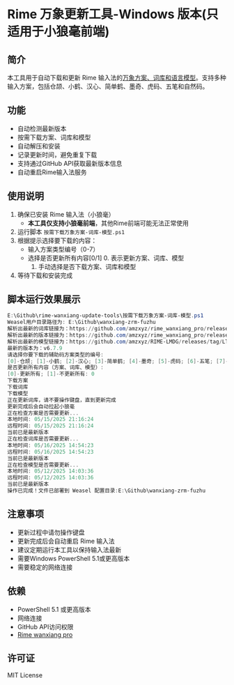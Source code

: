 # Rime 万象更新工具-Windows 版本(只适用于小狼毫前端)

## 简介

本工具用于自动下载和更新 Rime 输入法的[万象方案、词库和语言模型](https://github.com/amzxyz/rime_wanxiang_pro)。支持多种输入方案，包括仓颉、小鹤、汉心、简单鹤、墨奇、虎码、五笔和自然码。

## 功能

- 自动检测最新版本
- 按需下载方案、词库和模型
- 自动解压和安装
- 记录更新时间，避免重复下载
- 支持通过GitHub API获取最新版本信息
- 自动重启Rime输入法服务

## 使用说明

1. 确保已安装 Rime 输入法（小狼毫）
   - **本工具仅支持小狼毫前端**，其他Rime前端可能无法正常使用
2. 运行脚本 `按需下载万象方案-词库-模型.ps1`
3. 根据提示选择要下载的内容：
   - 输入方案类型编号（0-7）
   - 选择是否更新所有内容[0/1]
     0. 表示更新方案、词库、模型
     1. 手动选择是否下载方案、词库和模型
4. 等待下载和安装完成

## 脚本运行效果展示

```powershell
E:\Github\rime-wanxiang-update-tools\按需下载万象方案-词库-模型.ps1
Weasel用户目录路径为: E:\Github\wanxiang-zrm-fuzhu
解析出最新的词库链接为：https://github.com/amzxyz/rime_wanxiang_pro/releases/tag/dict-nightly
解析出最新的版本链接为：https://github.com/amzxyz/rime_wanxiang_pro/releases/tag/v6.7.9
解析出最新的模型链接为：https://github.com/amzxyz/RIME-LMDG/releases/tag/LTS
最新的版本为：v6.7.9
请选择你要下载的辅助码方案类型的编号:
[0]-仓颉; [1]-小鹤; [2]-汉心; [3]-简单鹤; [4]-墨奇; [5]-虎码; [6]-五笔; [7]-自然码: 7
是否更新所有内容（方案、词库、模型）:
[0]-更新所有; [1]-不更新所有: 0
下载方案
下载词库
下载模型
正在更新词库，请不要操作键盘，直到更新完成
更新完成后会自动拉起小狼毫
正在检查方案是否需要更新...
本地时间: 05/15/2025 21:16:24
远程时间: 05/15/2025 21:16:24
当前已是最新版本
正在检查词库是否需要更新...
本地时间: 05/16/2025 14:54:23
远程时间: 05/16/2025 14:54:23
当前已是最新版本
正在检查模型是否需要更新...
本地时间: 05/12/2025 14:03:36
远程时间: 05/12/2025 14:03:36
当前已是最新版本
操作已完成！文件已部署到 Weasel 配置目录:E:\Github\wanxiang-zrm-fuzhu
```

## 注意事项

- 更新过程中请勿操作键盘
- 更新完成后会自动重启 Rime 输入法
- 建议定期运行本工具以保持输入法最新
- 需要Windows PowerShell 5.1或更高版本
- 需要稳定的网络连接

## 依赖

- PowerShell 5.1 或更高版本
- 网络连接
- GitHub API访问权限
- [Rime wanxiang pro](https://github.com/amzxyz/rime_wanxiang_pro)

## 许可证

MIT License
